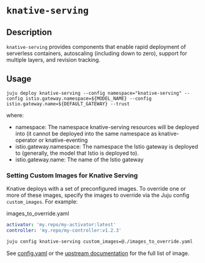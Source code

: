 # `knative-serving`

## Description

`knative-serving` provides components that enable rapid deployment of serverless containers, autoscaling (including down to zero), support for multiple layers, and revision tracking.

## Usage

```
juju deploy knative-serving --config namespace="knative-serving" --config istio.gateway.namespace=${MODEL_NAME} --config istio.gateway.name=${DEFAULT_GATEWAY} --trust
```

where:

* namespace: The namespace knative-serving resources will be deployed into (it cannot be deployed into the same namespace as knative-operator or knative-eventing
* istio.gateway.namespace: The namespace the Istio gateway is deployed to (generally, the model that Istio is deployed to).
* istio.gateway.name: The name of the Istio gateway

### Setting Custom Images for Knative Serving

Knative deploys with a set of preconfigured images.  To override one or more of these images, specify the images to override via the Juju config `custom_images`.  For example:

images_to_override.yaml
```yaml
activator: 'my.repo/my-activator:latest'
controller: 'my.repo/my-controller:v1.2.3'
```

```bash
juju config knative-serving custom_images=@./images_to_override.yaml
```

See [config.yaml](./config.yaml) or the [upstream documentation](https://knative.dev/docs/install/operator/configuring-serving-cr/#download-images-individually-without-secrets) for the full list of image.
